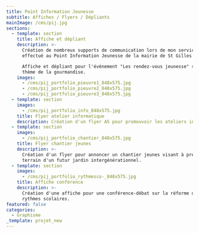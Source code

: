 ```yaml
---
title: Point Information Jeunesse
subtitle: Affiches / Flyers / Dépliants
mainImage: /cms/pij.jpg
sections:
  - template: section
    title: Affiche et dépliant
    description: >-
      Création de nombreux supports de communication lors de mon service civique
      effectué au Point Information Jeunesse de la mairie de St Gilles (35).

      Affiche et dépliant pour l'évènement "Les rendez-vous jeunesse" sur le
      thème de la gourmandise.
    images:
      - /cms/pij_portfolio_pieuvre1_848x575.jpg
      - /cms/pij_portfolio_pieuvre2_848x575.jpg
      - /cms/pij_portfolio_pieuvre3_848x575.jpg
  - template: section
    images:
      - /cms/pij_portfolio_info_848x575.jpg
    title: Flyer atelier informatique
    description: Création d'un flyer A5 pour promouvoir les ateliers informatiques.
  - template: section
    images:
      - /cms/pij_portfolio_chantier_848x575.jpg
    title: Flyer chantier jeunes
    description: >-
      Création d'un flyer pour annoncer un chantier jeunes visant à préparer le
      terrain d'un futur jardin intergénérationnel.
  - template: section
    images:
      - /cms/pij_portfolio_rythmesco-_848x575.jpg
    title: Affiche conférence
    description: >-
      Création d'une affiche pour une conférence-débat sur la réforme des
      rythmes scolaires.
featured: false
categories:
  - Graphisme
_template: projet_new
---
```


